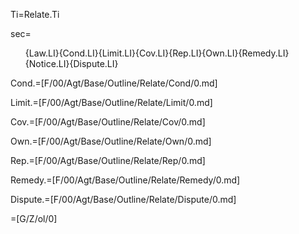 Ti=Relate.Ti

sec=<ol>{Law.LI}{Cond.LI}{Limit.LI}{Cov.LI}{Rep.LI}{Own.LI}{Remedy.LI}{Notice.LI}{Dispute.LI}</ol>

Cond.=[F/00/Agt/Base/Outline/Relate/Cond/0.md]

Limit.=[F/00/Agt/Base/Outline/Relate/Limit/0.md]

Cov.=[F/00/Agt/Base/Outline/Relate/Cov/0.md]

Own.=[F/00/Agt/Base/Outline/Relate/Own/0.md]

Rep.=[F/00/Agt/Base/Outline/Relate/Rep/0.md]

Remedy.=[F/00/Agt/Base/Outline/Relate/Remedy/0.md]

Dispute.=[F/00/Agt/Base/Outline/Relate/Dispute/0.md]

=[G/Z/ol/0]
